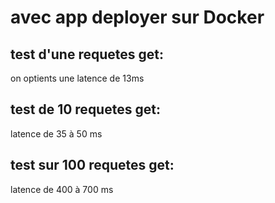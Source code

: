 # avec app deployer sur Docker
## test d'une requetes get:
on optients une latence de 13ms
## test de 10 requetes get:
latence de 35 à 50 ms 
## test sur 100 requetes get:
latence de 400 à 700 ms